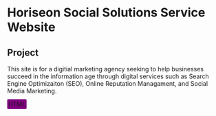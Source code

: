 # Horiseon Social Solutions Service Website

## Project

This site is for a digitial marketing agency seeking to help businesses succeed in the information age through digital services such as Search Engine Optimizaiton (SEO), Online Reputation Managament, and Social Media Marketing.

<span style="background: purple; padding: 2pt; border-radius: 2pt;">HTML</span>